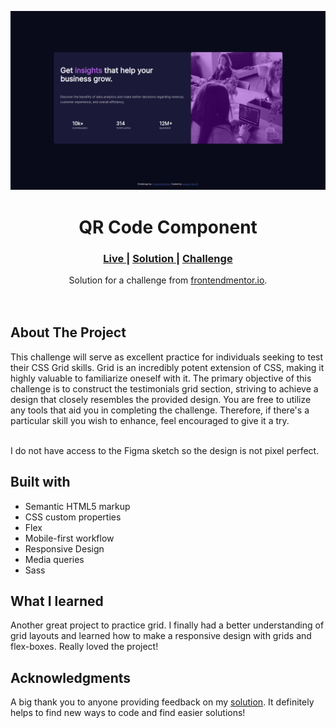 <img src="screenshots/desktop-view.png"></img>

<h1 align="center">QR Code Component</h1>

<div align="center">
  <h3>
    <a href="https://parham-dev27.github.io/Stats-Preview-Component/" color="white">
      Live
    </a>
    <span> | </span>
    <a href="#solution">
      Solution
    </a>
   <span> | </span>
    <a href="https://www.frontendmentor.io/challenges/stats-preview-card-component-8JqbgoU62">
      Challenge
    </a>
  </h3>
</div>
<div align="center">
   Solution for a challenge from  <a href="https://www.frontendmentor.io/" target="_blank">frontendmentor.io</a>.
</div>
<br>
<br>

## About The Project

<p>This challenge will serve as excellent practice for individuals seeking to test their CSS Grid skills. Grid is an incredibly potent extension of CSS, making it highly valuable to familiarize oneself with it. The primary objective of this challenge is to construct the testimonials grid section, striving to achieve a design that closely resembles the provided design. You are free to utilize any tools that aid you in completing the challenge. Therefore, if there's a particular skill you wish to enhance, feel encouraged to give it a try.
<br>
<br> <p>I do not have access to the Figma sketch so the design is not pixel perfect.</p>

## Built with

-   Semantic HTML5 markup
-   CSS custom properties
-   Flex
-   Mobile-first workflow
-   Responsive Design
-   Media queries
-   Sass

## What I learned

Another great project to practice grid. I finally had a better understanding of grid layouts and learned how to make a responsive design with grids and flex-boxes. Really loved the project!

## Acknowledgments

A big thank you to anyone providing feedback on my <a href="#solution">solution</a>. It definitely helps to find new ways to code and find easier solutions!
